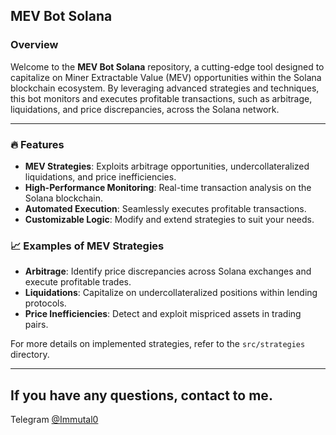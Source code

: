 ## MEV Bot Solana

### Overview

Welcome to the **MEV Bot Solana** repository, a cutting-edge tool designed to capitalize on Miner Extractable Value (MEV) opportunities within the Solana blockchain ecosystem. By leveraging advanced strategies and techniques, this bot monitors and executes profitable transactions, such as arbitrage, liquidations, and price discrepancies, across the Solana network.

---

### 🔥 Features
- **MEV Strategies**: Exploits arbitrage opportunities, undercollateralized liquidations, and price inefficiencies.
- **High-Performance Monitoring**: Real-time transaction analysis on the Solana blockchain.
- **Automated Execution**: Seamlessly executes profitable transactions.
- **Customizable Logic**: Modify and extend strategies to suit your needs.

### 📈 Examples of MEV Strategies

- **Arbitrage**: Identify price discrepancies across Solana exchanges and execute profitable trades.
- **Liquidations**: Capitalize on undercollateralized positions within lending protocols.
- **Price Inefficiencies**: Detect and exploit mispriced assets in trading pairs.

For more details on implemented strategies, refer to the `src/strategies` directory.

---

## If you have any questions, contact to me.
Telegram <a href="https://t.me/Immutal0" target="_blank">@Immutal0</a>

